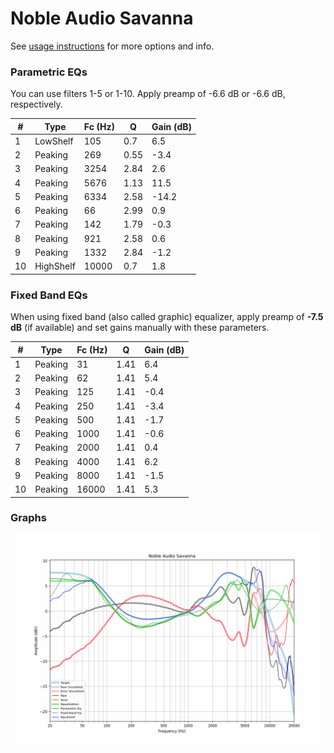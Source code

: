 # Noble Audio Savanna
See [usage instructions](https://github.com/jaakkopasanen/AutoEq#usage) for more options and info.

### Parametric EQs
You can use filters 1-5 or 1-10. Apply preamp of -6.6 dB or -6.6 dB, respectively.

|   # | Type      |   Fc (Hz) |    Q |   Gain (dB) |
|-----|-----------|-----------|------|-------------|
|   1 | LowShelf  |       105 | 0.7  |         6.5 |
|   2 | Peaking   |       269 | 0.55 |        -3.4 |
|   3 | Peaking   |      3254 | 2.84 |         2.6 |
|   4 | Peaking   |      5676 | 1.13 |        11.5 |
|   5 | Peaking   |      6334 | 2.58 |       -14.2 |
|   6 | Peaking   |        66 | 2.99 |         0.9 |
|   7 | Peaking   |       142 | 1.79 |        -0.3 |
|   8 | Peaking   |       921 | 2.58 |         0.6 |
|   9 | Peaking   |      1332 | 2.84 |        -1.2 |
|  10 | HighShelf |     10000 | 0.7  |         1.8 |

### Fixed Band EQs
When using fixed band (also called graphic) equalizer, apply preamp of **-7.5 dB** (if available) and set gains manually with these parameters.

|   # | Type    |   Fc (Hz) |    Q |   Gain (dB) |
|-----|---------|-----------|------|-------------|
|   1 | Peaking |        31 | 1.41 |         6.4 |
|   2 | Peaking |        62 | 1.41 |         5.4 |
|   3 | Peaking |       125 | 1.41 |        -0.4 |
|   4 | Peaking |       250 | 1.41 |        -3.4 |
|   5 | Peaking |       500 | 1.41 |        -1.7 |
|   6 | Peaking |      1000 | 1.41 |        -0.6 |
|   7 | Peaking |      2000 | 1.41 |         0.4 |
|   8 | Peaking |      4000 | 1.41 |         6.2 |
|   9 | Peaking |      8000 | 1.41 |        -1.5 |
|  10 | Peaking |     16000 | 1.41 |         5.3 |

### Graphs
![](./Noble%20Audio%20Savanna.png)
